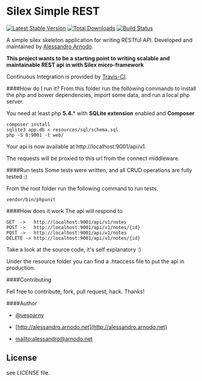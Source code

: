 # Silex Simple REST
[![Latest Stable Version](https://poser.pugx.org/vesparny/silex-simple-rest/v/stable.png)](https://packagist.org/packages/vesparny/silex-simple-rest) [![Total Downloads](https://poser.pugx.org/vesparny/silex-simple-rest/downloads.png)](https://packagist.org/packages/vesparny/silex-simple-rest) [![Build Status](https://secure.travis-ci.org/vesparny/silex-simple-rest.png)](http://travis-ci.org/vesparny/silex-simple-rest)

A simple silex skeleton application for writing RESTful API. Developed and maintained by [Alessandro Arnodo](http://alessandro.arnodo.net).

**This project wants to be a starting point to writing scalable and maintainable REST api in with Silex micro-framework**

Continuous Integration is provided by [Travis-CI](http://travis-ci.org/).


####How do I run it?
From this folder run the following commands to install the php and bower dependencies, import some data, and run a local php server.

You need at least php **5.4.*** with **SQLite extension** enabled and **Composer**
    
    composer install 
    sqlite3 app.db < resources/sql/schema.sql
    php -S 0:9001 -t web/
    
Your api is now available at http://localhost:9001/api/v1.

The requests will be proxied to this url from the connect middleware.

####Run tests
Some tests were written, and all CRUD operations are fully tested :)

From the root folder run the following command to run tests.
    
    vendor/bin/phpunit 


####How does it work
The api will respond to

	GET  ->   http://localhost:9001/api/v1/notes
	POST ->   http://localhost:9001/api/v1/notes/{id}
	POST ->   http://localhost:9001/api/v1/notes
	DELETE -> http://localhost:9001/api/v1/notes/{id}
	
Take a look at the source code, it's self explanatory :)

Under the resource folder you can find a .htaccess file to put the api in production.

####Contributing

Fell free to contribute, fork, pull request, hack. Thanks!

####Author


+	[@vesparny](https://twitter.com/vesparny)

+	[http://alessandro.arnodo.net](http://alessandro.arnodo.net)

+	<mailto:alessandro@arnodo.net>

## License

see LICENSE file.






